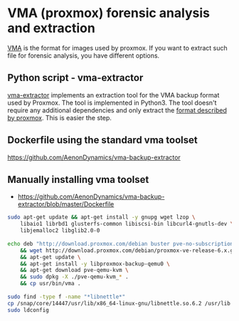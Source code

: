 # VMA (proxmox) forensic analysis and extraction

[VMA](https://pve.proxmox.com/wiki/VMA) is the format for images used by proxmox. If you want to extract such file for forensic analysis, you have different options.

## Python script - vma-extractor

[vma-extractor](https://github.com/jancc/vma-extractor) implements an extraction tool for the VMA backup format used by Proxmox. The tool is implemented in Python3. The tool doesn't require any additional dependencies and only extract the [format described by proxmox](https://git.proxmox.com/?p=pve-qemu.git;a=blob_plain;f=vma_spec.txt;hb=refs/heads/master). This is easier the step.

## Dockerfile using the standard vma toolset

https://github.com/AenonDynamics/vma-backup-extractor

## Manually installing vma toolset

- https://github.com/AenonDynamics/vma-backup-extractor/blob/master/Dockerfile

```Bash
sudo apt-get update && apt-get install -y gnupg wget lzop \
    libaio1 librbd1 glusterfs-common libiscsi-bin libcurl4-gnutls-dev \
    libjemalloc2 libglib2.0-0
    
echo deb "http://download.proxmox.com/debian buster pve-no-subscription" >> /etc/apt/sources.list \
    && wget http://download.proxmox.com/debian/proxmox-ve-release-6.x.gpg -O /etc/apt/trusted.gpg.d/proxmox.gpg \
    && apt-get update \
    && apt-get install -y libproxmox-backup-qemu0 \
    && apt-get download pve-qemu-kvm \
    && sudo dpkg -X ./pve-qemu-kvm_* .
    && cp usr/bin/vma .
    
sudo find -type f -name "*libnettle*"
cp /snap/core/14447/usr/lib/x86_64-linux-gnu/libnettle.so.6.2 /usr/lib
sudo ldconfig
```
